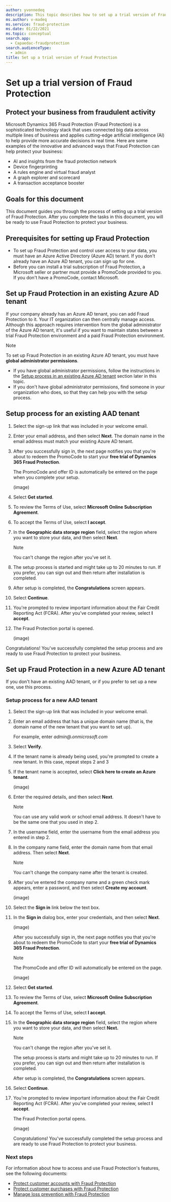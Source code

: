 ```yaml
---
author: yvonnedeq
description: This topic describes how to set up a trial version of Fraud Protection.
ms.author: v-madeq
ms.service: fraud-protection
ms.date: 01/22/2021
ms.topic: conceptual
search.app: 
  - Capaedac-fraudprotection
search.audienceType:
  - admin
title: Set up a trial version of Fraud Protection
---
```




# Set up a trial version of Fraud Protection

## Protect your business from fraudulent activity

Microsoft Dynamics 365 Fraud Protection (Fraud Protection) is a sophisticated technology stack that uses connected big data across multiple lines of business and applies cutting-edge artificial intelligence (AI) to help provide more accurate decisions in real time.
Here are some examples of the innovative and advanced ways that Fraud Protection can help protect your business:

- AI and insights from the fraud protection network
- Device fingerprinting
- A rules engine and virtual fraud analyst
- A graph explorer and scorecard
- A transaction acceptance booster

## Goals for this document

This document guides you through the process of setting up a trial version of Fraud Protection.
After you complete the tasks in this document, you will be ready to use Fraud Protection to protect your business.

## Prerequisites for setting up Fraud Protection

- To set up Fraud Protection and control user access to your data, you must have an Azure Active Directory (Azure AD) tenant. If you don't already have an Azure AD tenant, you can sign up for one.
- Before you can install a trial subscription of Fraud Protection, a Microsoft seller or partner must provide a PromoCode provided to you. If you don't have a PromoCode, contact Microsoft.

## Set up Fraud Protection in an existing Azure AD tenant

If your company already has an Azure AD tenant, you can add Fraud Protection to it. Your IT organization can then centrally manage access.  Although this approach requires intervention from the global administrator of the Azure AD tenant, it's useful if you want to maintain states between a trial Fraud Protection environment and a paid Fraud Protection environment.

  > [!NOTE]
  > To set up Fraud Protection in an existing Azure AD tenant, you must have **global administrator permissions**.

- If you have global administrator permissions, follow the instructions in the [Setup process in an existing Azure AD tenant](https://github.com/MicrosoftDocs/dynamics-365-fraud-protection-pr/new/promocode/content#set-up-fraud-protection-in-an-existing-azure-ad-tenant) section later in this topic.
- If you don't have global administrator permissions, find someone in your organization who does, so that they can help you with the setup process.

## Setup process for an existing AAD tenant

1.	Select the sign-up link that was included in your welcome email.
2.	Enter your email address, and then select **Next**. The domain name in the email address must match your existing Azure AD tenant.
3.	After you successfully sign in, the next page notifies you that you're about to redeem the PromoCode to start your **free trial of Dynamics 365 Fraud Protection**.

  	The PromoCode and offer ID is automatically be entered on the page when you complete your setup.

    (image)

4.	Select **Get started**.
5.	To review the Terms of Use, select **Microsoft Online Subscription Agreement**.
6.	To accept the Terms of Use, select **I accept**.
7.	In the **Geographic data storage region** field, select the region where you want to store your data, and then select **Next**.

    > [!NOTE]
    > You can't change the region after you've set it.

8.	The setup process is started and might take up to 20 minutes to run. If you prefer, you can sign out and then return after installation is completed.
9.	After setup is completed, the **Congratulations** screen appears.
10.	Select **Continue**.
11.	You're prompted to review important information about the Fair Credit Reporting Act (FCRA). After you've completed your review, select **I accept**.
12.	The Fraud Protection portal is opened.

    (image)

Congratulations! You've successfully completed the setup process and are ready to use Fraud Protection to protect your business.

## Set up Fraud Protection in a new Azure AD tenant

If you don't have an existing AAD tenant, or if you prefer to set up a new one, use this process.

### Setup process for a new AAD tenant 

1.	Select the sign-up link that was included in your welcome email.
2.	Enter an email address that has a unique domain name (that is, the domain name of the new tenant that you want to set up).

    For example, enter *admin@<your choice of domain name>.onmicrosoft.com*

3.	Select **Verify**.
4.	If the tenant name is already being used, you're prompted to create a new tenant. In this case, repeat steps 2 and 3
5.	If the tenant name is accepted, select **Click here to create an Azure tenant**.

    (image)

6.	Enter the required details, and then select **Next**.

    > [!NOTE]
    > You can use any valid work or school email address. It doesn't have to be the same one that you used in step 2.

7.	In the username field, enter the username from the email address you entered in step 2.
8.	In the company name field, enter the domain name from that email address. Then select **Next**.

    > [!NOTE]
    > You can't change the company name after the tenant is created.

9.	After you've entered the company name and a green check mark appears, enter a password, and then select **Create my account**.

    (image)

10.	Select the **Sign in** link below the text box.
11.	In the **Sign in** dialog box, enter your credentials, and then select **Next**.

    (image)

    After you successfully sign in, the next page notifies you that you're about to redeem the PromoCode to start your **free trial of Dynamics 365 Fraud Protection**.
  
    > [!NOTE]
    > The PromoCode and offer ID will automatically be entered on the page.
  
    (image)

12.	Select **Get started**.
13.	To review the Terms of Use, select **Microsoft Online Subscription Agreement**.
14.	To accept the Terms of Use, select **I accept**.
15.	In the **Geographic data storage region** field, select the region where you want to store your data, and then select **Next.** 

    > [!NOTE]
    > You can't change the region after you've set it.
    
    The setup process is starts and might take up to 20 minutes to run. If you prefer, you can sign out and then return after installation is completed.
    
    After setup is completed, the **Congratulations** screen appears.

16.	Select **Continue**.
17.	You're prompted to review important information about the Fair Credit Reporting Act (FCRA). After you've completed your review, select **I accept**.

    The Fraud Protection portal opens.

    (image)

    Congratulations! You've successfully completed the setup process and are ready to use Fraud Protection to protect your business.

### Next steps

For information about how to access and use Fraud Protection's features, see the following documents:

- [Protect customer accounts with Fraud Protection]()
- [Protect customer purchases with Fraud Protection]()
- [Manage loss prevention with Fraud Protection]()

